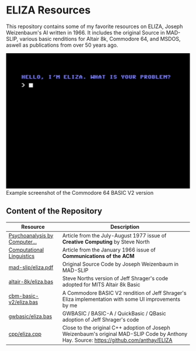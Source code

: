 # ELIZA Resources

This repository contains some of my favorite resources on ELIZA, Joseph Weizenbaum's AI written in 1966. It includes the original Source in MAD-SLIP, various basic renditions for Altair 8k, Commodore 64, and MSDOS, aswell as publications from over 50 years ago.

![Eliza confessing her love of beer](eliza64.png)
Example screenshot of the Commodore 64 BASIC V2 version

## Content of the Repository

Resource               | Description
-----------------------|----------------------------------------------
[Psychoanalysis by Computer...](publications/Creative%20Computing%20-%20Jul-Aug%201977%20-%20Eliza.pdf)     | Article from the July-August 1977 issue of **Creative Computing** by Steve North
[Computational Linguistics](publications/Communications%20of%20the%20ACM%20-%20Jan%201966%20-%20Computational%20Linguistics.pdf)     | Article from the January 1966 issue of **Communications of the ACM**
[mad-slip/eliza.pdf](mad-slip/eliza.pdf)     | Original Source Code by Joseph Weizenbaum in MAD-SLIP
[altair-8k/eliza.bas](altair-8k/eliza.bas)    | Steve Norths version of Jeff Shrager's code adopted for MITS Altair 8k Basic
[cbm-basic-v2/eliza.bas](cbm-basic-v2/eliza.bas) | A Commodore BASIC V2 rendition of Jeff Shrager's Eliza implementation with some UI improvements by me
[gwbasic/eliza.bas](gwbasic/eliza.bas)      | GWBASIC / BASIC-A / QuickBasic / QBasic adoption of Jeff Shrager's code
[cpp/eliza.cpp](cpp/eliza.cpp)          | Close to the original C++ adoption of Joseph Weizenbaum's original MAD-SLIP Code by Anthony Hay. Source: https://github.com/anthay/ELIZA


